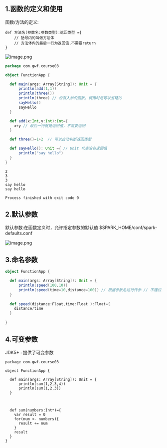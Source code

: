 ## 1.函数的定义和使用

函数/方法的定义:

```
def 方法名(参数名:参数类型):返回类型 ={
    // 括号内的叫做方法体
    // 方法体内的最后一行为返回值,不需要return
}
```

![image.png](https://upload-images.jianshu.io/upload_images/7220971-a0b0ba43b1eb94b7.png?imageMogr2/auto-orient/strip%7CimageView2/2/w/1240)

```scala
package com.gwf.course03

object FunctionApp {

  def main(args: Array[String]): Unit = {
      println(add(1,1))
      println(three())
      println(three) // 没有入参的函数，调用时是可以省略的
      sayHello()
      sayHello
  }

  def add(x:Int,y:Int):Int={
    x+y // 最后一行就是返回值，不需要返回
  }

  def three()=1+2  // 可以自动判断返回类型

  def sayHello(): Unit ={ // Unit 代表没有返回值
      println("say hello")
  }
}

```
```
2
3
3
say hello
say hello

Process finished with exit code 0
```

## 2.默认参数
默认参数:在函数定义时，允许指定参数的默认值
$SPARK_HOME/conf/spark-defaults.conf

![image.png](https://upload-images.jianshu.io/upload_images/7220971-66a0352fea770f43.png?imageMogr2/auto-orient/strip%7CimageView2/2/w/1240)


## 3.命名参数
```scala
object FunctionApp {

  def main(args: Array[String]): Unit = {
      println(speed(100,10))
      println(speed(time=10,distance=100)) // 根据参数名进行传参 // 不建议
  }
  
  def speed(distance:Float,time:Float ):Float={
    distance/time
  }
  
}
```


## 4.可变参数
JDK5+ : 提供了可变参数
```
package com.gwf.course03

object FunctionApp {

  def main(args: Array[String]): Unit = {
      println(sum(1,2,3,4))
      println(sum(1,2,3))
  }



  def sum(numbers:Int*)={
    var result = 0
    for(num <- numbers){
      result += num
    }
    result
  }
}

```
